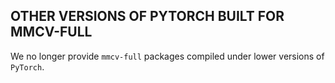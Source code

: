 ## OTHER VERSIONS OF PYTORCH BUILT FOR MMCV-FULL

We no longer provide `mmcv-full` packages compiled under lower versions of `PyTorch`.
